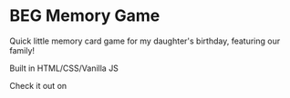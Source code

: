 # BEG Memory Game

Quick little memory card game for my daughter's birthday, featuring our family! 

Built in HTML/CSS/Vanilla JS

Check it out on 
